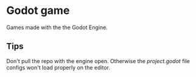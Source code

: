 # Godot game

Games made with the the Godot Engine.

## Tips

Don't pull the repo with the engine open. Otherwise the *project.godot* file configs won't load properly on the editor.
